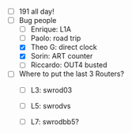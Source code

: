 - [ ] 191 all day!
- [ ] Bug people
  - [ ] Enrique: L1A
  - [ ] Paolo: road trip
  - [x] Theo G: direct clock
  - [x] Sorin: ART counter
  - [ ] Riccardo: OUT4 busted
- [ ] Where to put the last 3 Routers?
  - [ ] L3: swrod03
  - [ ] L5: swrodvs
  - [ ] L7: swrodbb5?
  
